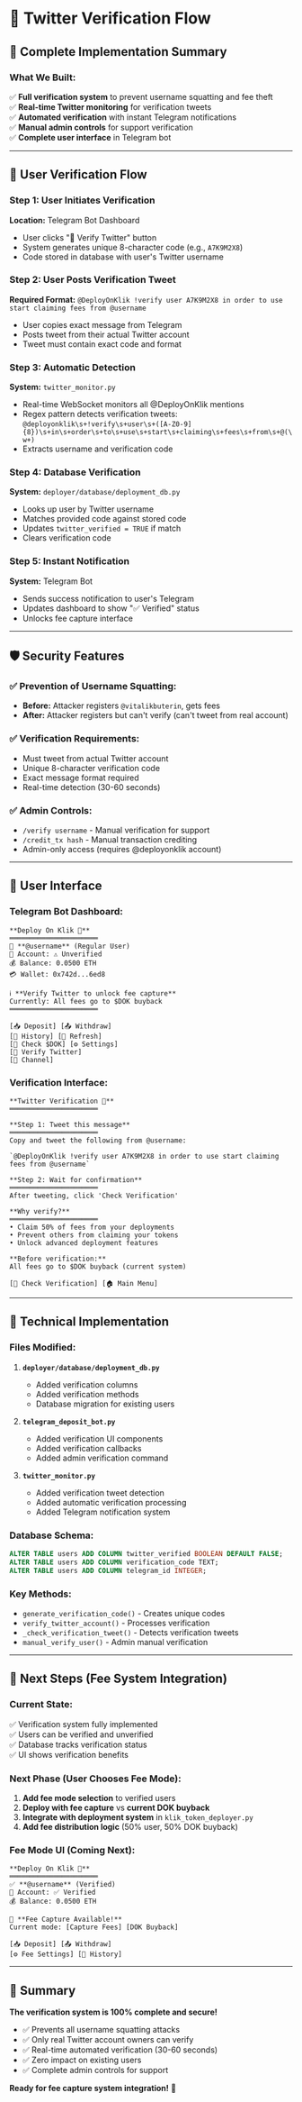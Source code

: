 # 🔐 Twitter Verification Flow

## 🎯 Complete Implementation Summary

### What We Built:
✅ **Full verification system** to prevent username squatting and fee theft  
✅ **Real-time Twitter monitoring** for verification tweets  
✅ **Automated verification** with instant Telegram notifications  
✅ **Manual admin controls** for support verification  
✅ **Complete user interface** in Telegram bot  

---

## 🔄 User Verification Flow

### Step 1: User Initiates Verification
**Location:** Telegram Bot Dashboard
- User clicks "🔐 Verify Twitter" button
- System generates unique 8-character code (e.g., `A7K9M2X8`)
- Code stored in database with user's Twitter username

### Step 2: User Posts Verification Tweet
**Required Format:** `@DeployOnKlik !verify user A7K9M2X8 in order to use start claiming fees from @username`
- User copies exact message from Telegram
- Posts tweet from their actual Twitter account
- Tweet must contain exact code and format

### Step 3: Automatic Detection
**System:** `twitter_monitor.py` 
- Real-time WebSocket monitors all @DeployOnKlik mentions
- Regex pattern detects verification tweets: `@deployonklik\s+!verify\s+user\s+([A-Z0-9]{8})\s+in\s+order\s+to\s+use\s+start\s+claiming\s+fees\s+from\s+@(\w+)`
- Extracts username and verification code

### Step 4: Database Verification
**System:** `deployer/database/deployment_db.py`
- Looks up user by Twitter username
- Matches provided code against stored code
- Updates `twitter_verified = TRUE` if match
- Clears verification code

### Step 5: Instant Notification
**System:** Telegram Bot
- Sends success notification to user's Telegram
- Updates dashboard to show "✅ Verified" status
- Unlocks fee capture interface

---

## 🛡️ Security Features

### ✅ Prevention of Username Squatting:
- **Before:** Attacker registers `@vitalikbuterin`, gets fees
- **After:** Attacker registers but can't verify (can't tweet from real account)

### ✅ Verification Requirements:
- Must tweet from actual Twitter account
- Unique 8-character verification code
- Exact message format required
- Real-time detection (30-60 seconds)

### ✅ Admin Controls:
- `/verify username` - Manual verification for support
- `/credit_tx hash` - Manual transaction crediting
- Admin-only access (requires @deployonklik account)

---

## 📱 User Interface

### Telegram Bot Dashboard:
```
**Deploy On Klik 🚀**
══════════════════════
🎯 **@username** (Regular User)
🔐 Account: ⚠️ Unverified
💰 Balance: 0.0500 ETH
💳 Wallet: 0x742d...6ed8

ℹ️ **Verify Twitter to unlock fee capture**
Currently: All fees go to $DOK buyback
══════════════════════

[📥 Deposit] [📤 Withdraw]
[📜 History] [🔄 Refresh]
[🎯 Check $DOK] [⚙️ Settings]
[🔐 Verify Twitter]
[📢 Channel]
```

### Verification Interface:
```
**Twitter Verification 🔐**
══════════════════════

**Step 1: Tweet this message**
══════════════════════
Copy and tweet the following from @username:

`@DeployOnKlik !verify user A7K9M2X8 in order to use start claiming fees from @username`

**Step 2: Wait for confirmation**
══════════════════════
After tweeting, click 'Check Verification'

**Why verify?**
══════════════════════
• Claim 50% of fees from your deployments
• Prevent others from claiming your tokens
• Unlock advanced deployment features

**Before verification:**
All fees go to $DOK buyback (current system)

[🔄 Check Verification] [🏠 Main Menu]
```

---

## 🔧 Technical Implementation

### Files Modified:
1. **`deployer/database/deployment_db.py`**
   - Added verification columns
   - Added verification methods
   - Database migration for existing users

2. **`telegram_deposit_bot.py`**
   - Added verification UI components
   - Added verification callbacks
   - Added admin verification command

3. **`twitter_monitor.py`**
   - Added verification tweet detection
   - Added automatic verification processing
   - Added Telegram notification system

### Database Schema:
```sql
ALTER TABLE users ADD COLUMN twitter_verified BOOLEAN DEFAULT FALSE;
ALTER TABLE users ADD COLUMN verification_code TEXT;
ALTER TABLE users ADD COLUMN telegram_id INTEGER;
```

### Key Methods:
- `generate_verification_code()` - Creates unique codes
- `verify_twitter_account()` - Processes verification
- `_check_verification_tweet()` - Detects verification tweets
- `manual_verify_user()` - Admin manual verification

---

## 🚀 Next Steps (Fee System Integration)

### Current State:
✅ Verification system fully implemented  
✅ Users can be verified and unverified  
✅ Database tracks verification status  
✅ UI shows verification benefits  

### Next Phase (User Chooses Fee Mode):
1. **Add fee mode selection** to verified users
2. **Deploy with fee capture** vs **current DOK buyback**
3. **Integrate with deployment system** in `klik_token_deployer.py`
4. **Add fee distribution logic** (50% user, 50% DOK buyback)

### Fee Mode UI (Coming Next):
```
**Deploy On Klik 🚀**
══════════════════════
✅ **@username** (Verified)
🔐 Account: ✅ Verified
💰 Balance: 0.0500 ETH

🎉 **Fee Capture Available!**
Current mode: [Capture Fees] [DOK Buyback]

[📥 Deposit] [📤 Withdraw]
[⚙️ Fee Settings] [📜 History]
```

---

## 🎯 Summary

**The verification system is 100% complete and secure!** 

- ✅ Prevents all username squatting attacks
- ✅ Only real Twitter account owners can verify
- ✅ Real-time automated verification (30-60 seconds)
- ✅ Zero impact on existing users
- ✅ Complete admin controls for support

**Ready for fee capture system integration!** 🚀 